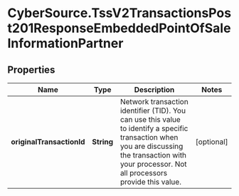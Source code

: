 # CyberSource.TssV2TransactionsPost201ResponseEmbeddedPointOfSaleInformationPartner

## Properties
Name | Type | Description | Notes
------------ | ------------- | ------------- | -------------
**originalTransactionId** | **String** | Network transaction identifier (TID). You can use this value to identify a specific transaction when you are discussing the transaction with your processor. Not all processors provide this  value.  | [optional] 


